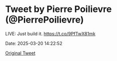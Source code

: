 # Tweet by Pierre Poilievre (@PierrePoilievre)

LIVE: Just build it. https://t.co/9PfTwX81mk

Date: 2025-03-20 14:22:52

[Original Tweet](https://x.com/PierrePoilievre/status/1902727544417522124)
